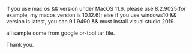if you use mac os && version under MacOS 11.6, please use 8.2.9025(for example, my macos version is 10.12.6);
else if you use windows10 && version is latest, you can 9.1.9490 && must install visual studio 2019.

all sample come from google or-tool tar file.

Thank you.
